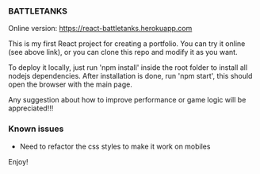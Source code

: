 ### BATTLETANKS

Online version: https://react-battletanks.herokuapp.com

This is my first React project for creating a portfolio.
You can try it online (see above link), or you can clone this repo and modify it as you want.

To deploy it locally, just run 'npm install' inside the root folder to install all nodejs dependencies.
After installation is done, run 'npm start', this should open the browser with the main page.

Any suggestion about how to improve performance or game logic will be appreciated!!!

### Known issues

- Need to refactor the css styles to make it work on mobiles

Enjoy!
